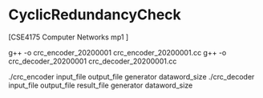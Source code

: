 # CyclicRedundancyCheck
[CSE4175 Computer Networks mp1 ]

g++ -o crc_encoder_20200001 crc_encoder_20200001.cc
g++ -o crc_decoder_20200001 crc_decoder_20200001.cc

./crc_encoder input_file output_file generator dataword_size
./crc_decoder input_file output_file result_file generator dataword_size
